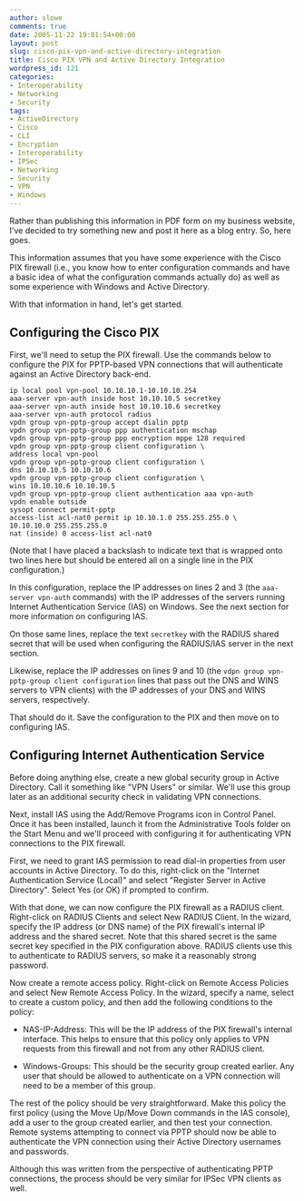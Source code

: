 ```yaml
---
author: slowe
comments: true
date: 2005-11-22 19:01:54+00:00
layout: post
slug: cisco-pix-vpn-and-active-directory-integration
title: Cisco PIX VPN and Active Directory Integration
wordpress_id: 121
categories:
- Interoperability
- Networking
- Security
tags:
- ActiveDirectory
- Cisco
- CLI
- Encryption
- Interoperability
- IPSec
- Networking
- Security
- VPN
- Windows
---
```


Rather than publishing this information in PDF form on my business website, I've decided to try something new and post it here as a blog entry. So, here goes.

This information assumes that you have some experience with the Cisco PIX firewall (i.e., you know how to enter configuration commands and have a basic idea of what the configuration commands actually do) as well as some experience with Windows and Active Directory.

With that information in hand, let's get started.

## Configuring the Cisco PIX

First, we'll need to setup the PIX firewall. Use the commands below to configure the PIX for PPTP-based VPN connections that will authenticate against an Active Directory back-end.

	ip local pool vpn-pool 10.10.10.1-10.10.10.254  
	aaa-server vpn-auth inside host 10.10.10.5 secretkey  
	aaa-server vpn-auth inside host 10.10.10.6 secretkey  
	aaa-server vpn-auth protocol radius  
	vpdn group vpn-pptp-group accept dialin pptp  
	vpdn group vpn-pptp-group ppp authentication mschap  
	vpdn group vpn-pptp-group ppp encryption mppe 128 required  
	vpdn group vpn-pptp-group client configuration \  
	address local vpn-pool  
	vpdn group vpn-pptp-group client configuration \  
	dns 10.10.10.5 10.10.10.6  
	vpdn group vpn-pptp-group client configuration \  
	wins 10.10.10.6 10.10.10.5  
	vpdn group vpn-pptp-group client authentication aaa vpn-auth  
	vpdn enable outside  
	sysopt connect permit-pptp  
	access-list acl-nat0 permit ip 10.10.1.0 255.255.255.0 \  
	10.10.10.0 255.255.255.0  
	nat (inside) 0 access-list acl-nat0

(Note that I have placed a backslash to indicate text that is wrapped onto two lines here but should be entered all on a single line in the PIX configuration.)

In this configuration, replace the IP addresses on lines 2 and 3 (the `aaa-server vpn-auth` commands) with the IP addresses of the servers running Internet Authentication Service (IAS) on Windows. See the next section for more information on configuring IAS.

On those same lines, replace the text `secretkey` with the RADIUS shared secret that will be used when configuring the RADIUS/IAS server in the next section.

Likewise, replace the IP addresses on lines 9 and 10 (the `vdpn group vpn-pptp-group client configuration` lines that pass out the DNS and WINS servers to VPN clients) with the IP addresses of your DNS and WINS servers, respectively.

That should do it. Save the configuration to the PIX and then move on to configuring IAS.

## Configuring Internet Authentication Service

Before doing anything else, create a new global security group in Active Directory. Call it something like "VPN Users" or similar. We'll use this group later as an additional security check in validating VPN connections.

Next, install IAS using the Add/Remove Programs icon in Control Panel. Once it has been installed, launch it from the Administrative Tools folder on the Start Menu and we'll proceed with configuring it for authenticating VPN connections to the PIX firewall.

First, we need to grant IAS permission to read dial-in properties from user accounts in Active Directory. To do this, right-click on the "Internet Authentication Service (Local)" and select "Register Server in Active Directory". Select Yes (or OK) if prompted to confirm.

With that done, we can now configure the PIX firewall as a RADIUS client. Right-click on RADIUS Clients and select New RADIUS Client. In the wizard, specify the IP address (or DNS name) of the PIX firewall's internal IP address and the shared secret. Note that this shared secret is the same secret key specified in the PIX configuration above. RADIUS clients use this to authenticate to RADIUS servers, so make it a reasonably strong password.

Now create a remote access policy. Right-click on Remote Access Policies and select New Remote Access Policy. In the wizard, specify a name, select to create a custom policy, and then add the following conditions to the policy:

* NAS-IP-Address: This will be the IP address of the PIX firewall's internal interface. This helps to ensure that this policy only applies to VPN requests from this firewall and not from any other RADIUS client.

* Windows-Groups: This should be the security group created earlier. Any user that should be allowed to authenticate on a VPN connection will need to be a member of this group.

The rest of the policy should be very straightforward. Make this policy the first policy (using the Move Up/Move Down commands in the IAS console), add a user to the group created earlier, and then test your connection. Remote systems attempting to connect via PPTP should now be able to authenticate the VPN connection using their Active Directory usernames and passwords.

Although this was written from the perspective of authenticating PPTP connections, the process should be very similar for IPSec VPN clients as well.
